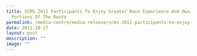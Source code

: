 ```yaml
---
title: SCMS 2011 Participants To Enjoy Greater Race Experience And Own Signature
  Portions Of The Route
permalink: /media-centre/media-release/scms-2011-participants-to-enjoy-greater-race/
date: 2011-10-17
layout: post
description: ""
image: ""
---
```

